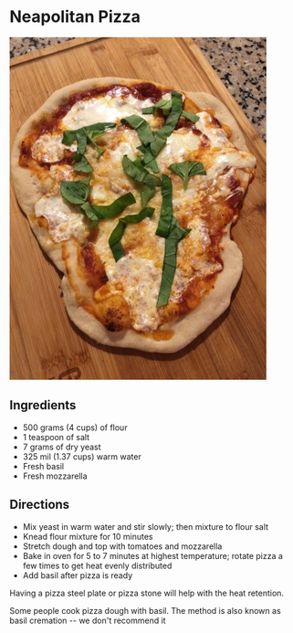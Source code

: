 # Neapolitan Pizza

![pizza](pizza.jpg)

## Ingredients

* 500 grams (4 cups) of flour
* 1 teaspoon of salt
* 7 grams of dry yeast
* 325 mil (1.37 cups) warm water
* Fresh basil
* Fresh mozzarella

## Directions

* Mix yeast in warm water and stir slowly; then mixture to flour salt
* Knead flour mixture for 10 minutes
* Stretch dough and top with tomatoes and mozzarella
* Bake in oven for 5 to 7 minutes at highest temperature; rotate pizza a few times to get heat evenly distributed
* Add basil after pizza is ready

Having a pizza steel plate or pizza stone will help with the heat retention.  

Some people cook pizza dough with basil.  The method is also known as basil cremation -- we don't recommend it
